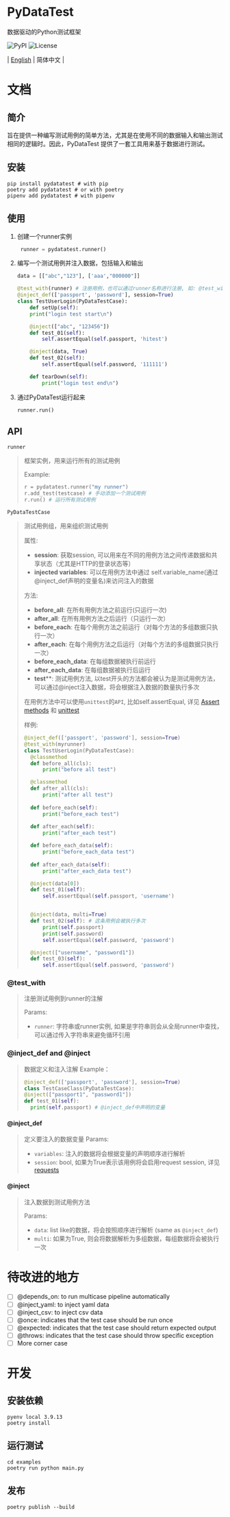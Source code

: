 # PyDataTest

数据驱动的Python测试框架

![PyPI](https://img.shields.io/pypi/v/pydatatest)
![License](https://img.shields.io/github/license/aak1247/PyDataTest)

| [English](./README.en-US.md) | 简体中文 |

# 文档
## 简介

旨在提供一种编写测试用例的简单方法，尤其是在使用不同的数据输入和输出测试相同的逻辑时。因此，PyDataTest 提供了一套工具用来基于数据进行测试。

## 安装

```shell
pip install pydatatest # with pip
poetry add pydatatest # or with poetry
pipenv add pydatatest # with pipenv
```

## 使用
1. 创建一个runner实例
   ```python
    runner = pydatatest.runner()
   ```
2. 编写一个测试用例并注入数据，包括输入和输出
    ```python
    data = [["abc","123"], ['aaa',"000000"]]

    @test_with(runner) # 注册用例，也可以通过runner名称进行注册, 如: @test_with("runner1")
    @inject_def(['passport', 'password'], session=True)
    class TestUserLogin(PyDataTestCase):
        def setUp(self):
        print("login test start\n")

        @inject(["abc", "123456"])
        def test_01(self):
            self.assertEqual(self.passport, 'hitest')

        @inject(data, True)
        def test_02(self):
            self.assertEqual(self.password, '111111')

        def tearDown(self):
            print("login test end\n")
    ```
3. 通过PyDataTest运行起来
    ```python
    runner.run()
    ```



## API

`runner` 
> 框架实例，用来运行所有的测试用例
> 
> Example:
> ```python
> r = pydatatest.runner("my runner")
> r.add_test(testcase) # 手动添加一个测试用例
> r.run() # 运行所有测试用例
> ```

`PyDataTestCase`
> 测试用例组，用来组织测试用例
> 
> 属性:
>   - **session**: 获取session, 可以用来在不同的用例方法之间传递数据和共享状态（尤其是HTTP的登录状态等）
>   - **injected variables**: 可以在用例方法中通过 self.variable_name(通过@inject_def声明的变量名)来访问注入的数据
>
> 方法:
>   - **before_all**: 在所有用例方法之前运行(只运行一次)
>   - **after_all**: 在所有用例方法之后运行（只运行一次）
>   - **before_each**: 在每个用例方法之前运行（对每个方法的多组数据只执行一次）
>   - **after_each**: 在每个用例方法之后运行（对每个方法的多组数据只执行一次）
>   - **before_each_data**: 在每组数据被执行前运行
>   - **after_each_data**: 在每组数据被执行后运行
>   - **test****: 测试用例方法, 以test开头的方法都会被认为是测试用例方法，可以通过@inject注入数据，将会根据注入数据的数量执行多次
> 
>  在用例方法中可以使用``unittest``的``API``, 比如self.assertEqual, 详见 [Assert methods](https://docs.python.org/3/library/unittest.html#assert-methods) 和 [unittest](https://docs.python.org/3/contents.html)
>
> 样例:
> ```python
> @inject_def(['passport', 'password'], session=True)
> @test_with(myrunner)
> class TestUserLogin(PyDataTestCase):
>   @classmethod
>   def before_all(cls):
>       print("before all test")
> 
>   @classmethod
>   def after_all(cls):
>       print("after all test")
>       
>   def before_each(self):
>       print("before_each test")
>   
>   def after_each(self):
>       print("after_each test")
> 
>   def before_each_data(self):
>       print("before_each_data test")
>   
>   def after_each_data(self):
>       print("after_each_data test")
> 
>   @inject(data[0])
>   def test_01(self):
>       self.assertEqual(self.passport, 'username')
> 
> 
>   @inject(data, multi=True)
>   def test_02(self): # 这条用例会被执行多次
>       print(self.passport)
>       print(self.password)
>       self.assertEqual(self.password, 'password')
> 
>   @inject(["username", "password1"])
>   def test_03(self):
>       self.assertEqual(self.password, 'password')
> ```

### @test_with
> 注册测试用例到runner的注解
> 
> Params:
> - ``runner``: 字符串或runner实例, 如果是字符串则会从全局runner中查找，可以通过传入字符串来避免循环引用

### @inject_def and @inject
> 数据定义和注入注解
> Example：
> 
> ```python
> @inject_def(['passport', 'password'], session=True)
> class TestCaseClass(PyDataTestCase):
> @inject(["passport1", "password1"])
> def test_01(self):
>   print(self.passport) # @inject_def中声明的变量
#### @inject_def
> 定义要注入的数据变量
> Params:
> - ``variables``: 注入的数据将会根据变量的声明顺序进行解析
> - ``session``: bool, 如果为True表示该用例将会启用request session, 详见 [requests](https://requests.readthedocs.io/en/master/user/advanced/#session-objects)

#### @inject
> 注入数据到测试用例方法
> 
> Params:
>   - ``data``: list like的数据，将会按照顺序进行解析 (same as ``@inject_def``)
>   - ``multi``: 如果为True, 则会将数据解析为多组数据，每组数据将会被执行一次

# 待改进的地方
- [ ] @depends_on: to run multicase pipeline automatically
- [ ] @inject_yaml: to inject yaml data
- [ ] @inject_csv: to inject csv data
- [ ] @once: indicates that the test case should be run once
- [ ] @expected: indicates that the test case should return expected output
- [ ] @throws: indicates that the test case should throw specific exception
- [ ] More corner case 

# 开发


## 安装依赖
```shell
pyenv local 3.9.13
poetry install
```

## 运行测试
```shell
cd examples
poetry run python main.py
```

## 发布
```shell
poetry publish --build
```